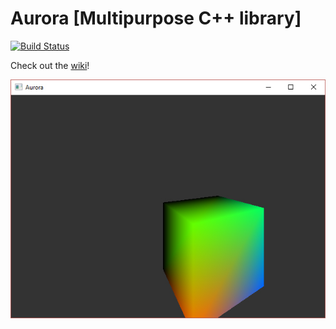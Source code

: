 # Aurora [Multipurpose C++ library]
[![Build Status](https://travis-ci.org/MegaMilkX/Aurora.svg?branch=master)](https://travis-ci.org/MegaMilkX/Aurora)

Check out the [wiki](https://github.com/MegaMilkX/Aurora/wiki)!

![Screenshot](/docs/index_pic.jpg)
